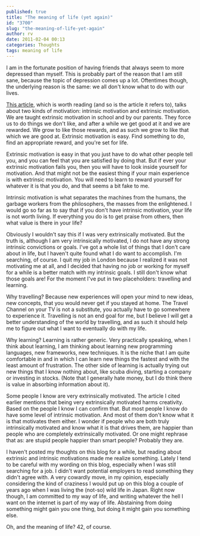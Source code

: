 ```yaml
---
published: true
title: "The meaning of life (yet again)"
id: "3700"
slug: "the-meaning-of-life-yet-again"
author: rv
date: 2011-02-04 00:13
categories: Thoughts
tags: meaning of life
---
```

I am in the fortunate position of having friends that always seem to more depressed than myself. This is probably part of the reason that I am still sane, because the topic of depression comes up a lot. Oftentimes though, the underlying reason is the same: we all don't know what to do with our lives.

<a href="http://paulbuchheit.blogspot.com/2011/02/two-paths-to-success.html" target="_blank">This article</a>, which is worth reading (and so is the article it refers to), talks about two kinds of motivation: intrinsic motivation and extrinsic motivation. We are taught extrinsic motivation in school and by our parents. They force us to do things we don't like, and after a while we get good at it and we are rewarded. We grow to like those rewards, and as such we grow to like that which we are good at. Extrinsic motivation is easy. Find something to do, find an appropriate reward, and you're set for life.

Extrinsic motivation is easy in that you just have to do what other people tell you, and you can feel that you are satisfied by doing that. But if ever your extrinsic motivation fails you, then you will have to look inside yourself for motivation. And that might not be the easiest thing if your main experience is with extrinsic motivation. You will need to learn to reward yourself for whatever it is that you do, and that seems a bit fake to me.

Intrinsic motivation is what separates the machines from the humans, the garbage workers from the philosophers, the masses from the enlightened. I would go so far as to say that if you don't have intrinsic motivation, your life is not worth living. If everything you do is to get praise from others, then what value is there in your life?

Obviously I wouldn't say this if I was very extrinsically motivated. But the truth is, although I am very intrinsically motivated, I do not have any strong intrinsic convictions or goals. I've got a whole list of things that I don't care about in life, but I haven't quite found what I do want to accomplish. I'm searching, of course. I quit my job in London because I realized it was not motivating me at all, and I decided that having no job or working for myself for a while is a better match with my intrinsic goals. I still don't know what those goals are! For the moment I've put in two placeholders: travelling and learning.

Why travelling? Because new experiences will open your mind to new ideas, new concepts, that you would never get if you stayed at home. The Travel Channel on your TV is not a substitute, you actually have to go somewhere to experience it. Travelling is not an end goal for me, but I believe I will get a better understanding of the world by travelling, and as such it should help me to figure out what I want to eventually do with my life.

Why learning? Learning is rather generic. Very practically speaking, when I think about learning, I am thinking about learning new programming languages, new frameworks, new techniques. It is the niche that I am quite comfortable in and in which I can learn new things the fastest and with the least amount of frustration. The other side of learning is actually trying out new things that I know nothing about, like scuba diving, starting a company or investing in stocks. (Note that I generally hate money, but I do think there is value in absorbing information about it).

Some people I know are very extrinsically motivated. The article I cited earlier mentions that being very extrinsically motivated harms creativity. Based on the people I know I can confirm that. But most people I know do have some level of intrinsic motivation. And most of them don't know what it is that motivates them either. I wonder if people who are both truly intrinsically motivated and know what it is that drives them, are happier than people who are completely extrinsically motivated. Or one might rephrase that as: are stupid people happier than smart people? Probably they are.

I haven't posted my thoughts on this blog for a while, but reading about extrinsic and intrinsic motivations made me realize something. Lately I tend to be careful with my wording on this blog, especially when I was still searching for a job. I didn't want potential employers to read something they didn't agree with. A very cowardly move, in my opinion, especially considering the kind of craziness I would put up on this blog a couple of years ago when I was living the (not-so) wild life in Japan. Right now though, I am committed to my way of life, and writing whatever the hell I want on the internet is part of my way of life. Abstaining from doing something might gain you one thing, but doing it might gain you something else.

Oh, and the meaning of life? 42, of course.